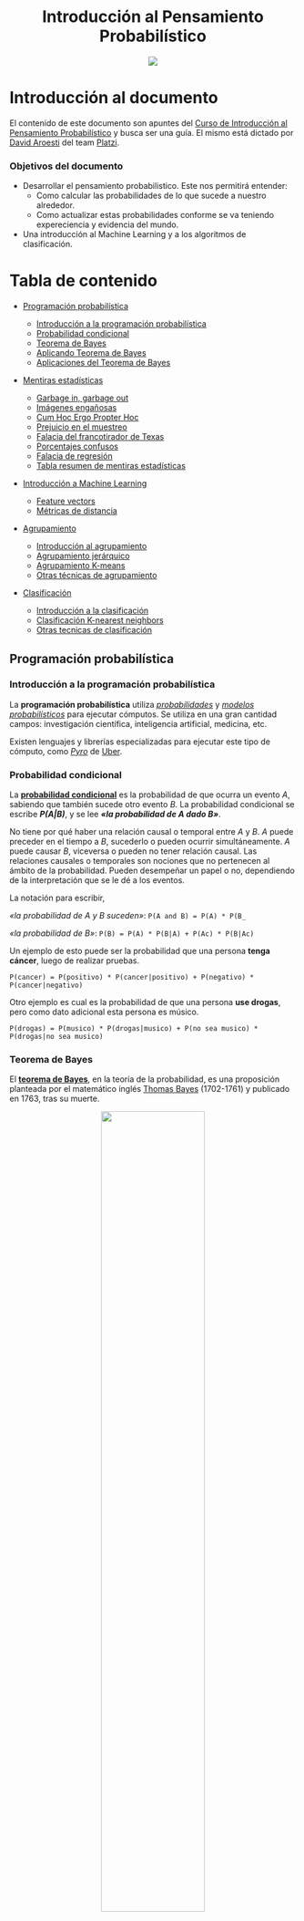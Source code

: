 <div align="center">
  <h1>Introducción al Pensamiento Probabilístico
</h1>
</div>

<div align="center"> 
  <img src="readme_img/introduccion-pensamiento-probabilistico.png" width="">
</div>

# Introducción al documento

El contenido de este documento son apuntes del [Curso de Introducción al Pensamiento Probabilístico](https://platzi.com/clases/probabilistica/) y busca ser una guía. El mismo está dictado por [David Aroesti](https://github.com/jdaroesti) del team [Platzi](https://platzi.com).

### Objetivos del documento
- Desarrollar el pensamiento probabilistico. Este nos permitirá entender:
    - Como calcular las probabilidades de lo que sucede a nuestro alrededor.
    - Como actualizar estas probabilidades conforme se va teniendo expereciencia y evidencia del mundo.
- Una introducción al Machine Learning y a los algoritmos de clasificación.

# Tabla de contenido
- [Programación probabilística](#Programación-probabilística)
    - [Introducción a la programación probabilística](#Introducción-a-la-programación-probabilística)
    - [Probabilidad condicional](#Probabilidad-condicional)
    - [Teorema de Bayes](#Teorema-de-Bayes)
    - [Aplicando Teorema de Bayes](#Aplicando-Teorema-de-Bayes)
    - [Aplicaciones del Teorema de Bayes](#Aplicaciones-del-Teorema-de-Bayes)
- [Mentiras estadísticas](#Mentiras-estadísticas)
    - [Garbage in, garbage out](#Garbage-in,-garbage-out)
    - [Imágenes engañosas](#Imágenes-engañosas)
    - [Cum Hoc Ergo Propter Hoc](#Cum-Hoc-Ergo-Propter-Hoc)
    - [Prejuicio en el muestreo](#Prejuicio-en-el-muestreo)
    - [Falacia del francotirador de Texas](#Falacia-del-francotirador-de-Texas)
    - [Porcentajes confusos](#Porcentajes-confusos)
    - [Falacia de regresión](#Falacia-de-regresión)
    - [Tabla resumen de mentiras estadísticas](#Tabla-resumen-de-mentiras-estadísticas)

- [Introducción a Machine Learning](#Introducción-a-Machine-Learning)
    - [Feature vectors](#Feature-vectors)
    - [Métricas de distancia](#Métricas-de-distancia)
- [Agrupamiento](#Agrupamiento)
    - [Introducción al agrupamiento](#Introducción-al-agrupamiento)
    - [Agrupamiento jerárquico](#Agrupamiento-jerárquico)
    - [Agrupamiento K-means](#Agrupamiento-K-means)
    - [Otras técnicas de agrupamiento](#Otras-técnicas-de-agrupamiento)
- [Clasificación](#Clasificación)
    - [Introducción a la clasificación](#Introducción-a-la-clasificación)
    - [Clasificación K-nearest neighbors](#Clasificación-K-nearest-neighbors)
    - [Otras tecnicas de clasificación](#Otras-tecnicas-de-clasificación)


## Programación probabilística
### Introducción a la programación probabilística

La **programación probabilística** utiliza [_probabilidades_](https://es.wikipedia.org/wiki/Teor%C3%ADa_de_la_probabilidad) y [_modelos probabilísticos_](https://es.wikipedia.org/wiki/Modelo_probabil%C3%ADstico) para ejecutar cómputos. Se utiliza en una gran cantidad campos: investigación científica, inteligencia artificial, medicina, etc.

Existen lenguajes y librerías especializadas para ejecutar este tipo de cómputo, como [_Pyro_](https://pyro.ai/) de [Uber](https://www.uber.com/ar/en/).

### Probabilidad condicional

La [**probabilidad condicional**](https://es.wikipedia.org/wiki/Probabilidad_condicionada) es la probabilidad de que ocurra un evento _A_, sabiendo que también sucede otro evento _B_. La probabilidad condicional se escribe **_P(A|B)_**, y se lee **_«la probabilidad de A dado B»_**.

No tiene por qué haber una relación causal o temporal entre _A_ y _B_. _A_ puede preceder en el tiempo a _B_, sucederlo o pueden ocurrir simultáneamente. _A_ puede causar _B_, viceversa o pueden no tener relación causal. Las relaciones causales o temporales son nociones que no pertenecen al ámbito de la probabilidad. Pueden desempeñar un papel o no, dependiendo de la interpretación que se le dé a los eventos.

La notación para escribir,

_«la probabilidad de A y B suceden»_: `P(A and B) = P(A) * P(B_` 

_«la probabilidad de B»_: `P(B) = P(A) * P(B|A) + P(Ac) * P(B|Ac)`

Un ejemplo de esto puede ser la probabilidad que una persona **tenga cáncer**, luego de realizar pruebas.

`P(cancer) = P(positivo) * P(cancer|positivo) + P(negativo) * P(cancer|negativo)`

Otro ejemplo es cual es la probabilidad de que una persona **use drogas**, pero como dato adicional esta persona es músico.

`P(drogas) = P(musico) * P(drogas|musico) + P(no sea musico) * P(drogas|no sea musico)`

### Teorema de Bayes

El [**teorema de Bayes**](https://es.wikipedia.org/wiki/Teorema_de_Bayes), en la teoría de la probabilidad, es una proposición planteada por el matemático inglés [Thomas Bayes](https://es.wikipedia.org/wiki/Thomas_Bayes) (1702-1761)​ y publicado en 1763, tras su muerte.
<br>
<div align="center">
    <img src="readme_img/Thomas_Bayes.gif" height="60%">
</div>
<br>

Este expresa que la probabilidad condicional de un evento aleatorio _A_ dado _B_ en términos de la distribución de probabilidad condicional del evento _B_ dado _A_ y la distribución de probabilidad marginal de solo _A_.

En términos más generales y menos matemáticos, el teorema de Bayes es de enorme relevancia puesto que vincula la probabilidad de _A_ dado _B_ con la probabilidad de _B_ dado _A_. 

Por ejemplo, sabiendo la probabilidad de tener un dolor de cabeza dado que se tiene gripe, se podría saber (si se tiene algún dato más), la probabilidad de tener gripe si se tiene un dolor de cabeza. Muestra este sencillo ejemplo la alta relevancia del teorema en cuestión para la ciencia en todas sus ramas, puesto que tiene vinculación íntima con la comprensión de la probabilidad de aspectos causales dados los efectos observados.

> Sea <img src="readme_img/conjunto-a1-an.svg" height="15"> un conjunto de sucesos mutuamente excluyentes y exhaustivos, y tales que la probabilidad de cada uno de ellos es distinta de cero (0). Sea B un suceso cualquiera del que se conocen las probabilidades condicionales <img src="readme_img/pba.svg" height="15">. Entonces, la probabilidad <img src="readme_img/pab.svg" height="15"> viene dada por la expresión:
> <br>
> <div align="center">
>     <img src="readme_img/bayes.svg" height="60">
> </div>
> <br>
> 
> donde:
> - <img src="readme_img/pai.svg" height="15"> son las probabilidades a priori,
> - <img src="readme_img/pba.svg" height="15"> es la probabilidad de <img src="readme_img/B.svg" height="12"> en la hipótesis <img src="readme_img/Ai.svg" height="15">,
> - <img src="readme_img/pab.svg" height="15"> son las probabilidades a posteriori.


> Como sabemos que <img src="readme_img/pb.svg" height="15"> podemos reemplazarlo en la ecuación y nos quedaría:
> <br>
> <div align="center">
>     <img src="readme_img/bayes-expandido.svg" height="60">
> </div>
> <br>

#### Entendiendo teorema de bayes

En el siguiente enlace hay una excelente explicación animada del [Teorema de Bayes en 3Blue1Brown](https://www.youtube.com/watch?v=HZGCoVF3YvM&t).

En las sigueints imagenes se puede ver el Teorema de Bayes y una representación visual del mismo. 

<br>
<div align="center">
    <img src="readme_img/bayes-3b1b.png" height="">
</div>
<div align="center">
    <img src="readme_img/geometria-bayes.png" height="">
</div>
<br>

Analicemos la gráfica 
- _P(H) = 13%_. **Probabilidad a priori** (Hipotesis)
- _P(E|H) = 35%_ (El 35% de P(H)). Probabilidad del Evento **E** dada la probabilidad de la Hipotesis **H**.
- _P(¬H) = 100% - 13%_. Probabilidad de que no ocurra la Hipotesis. 
- P(E|¬H) = 13% (El 13% de P(¬H)). Probabilidad del Evento **E** dada la probabilidad de la Hipotesis no ocurra **¬H**.
- _P(H|E) = 28%_. **Probabilidad a posteriori**. Probabilidad de la Hipotesis **H** dada la probabilidad de que ocurra el Evento **E**  .

_P(H|E) = P(H) * P(E|H) / (P(H) * P(E|H) + P(¬H) * P(E|¬H))_ = (0,13×0,35)÷(0,13×0,35 + (1−0,13)×0,13)

En el siguiente enlace se puede aplicar lo anterior descripto y jugar con diferentes probabilidades del [Teorema de Bayes de forma gráfica](https://www.skobelevs.ie/BayesTheorem/).

### Aplicando Teorema de Bayes

En el siguiente ejercicio se analizará los síntomas que alguien tiene antes de presentarse al médico y poder determinar cual es la probabilidad de que tenga cierta enfermedad. En este caso, la enfermedad será cancer. 

<br>
<div align="center">
    <img src="readme_img/datos-sintomas-cancer.png" height="">
</div>
<br>

Analizando variables:
- **H**ipótesis = Tener cancer. 
    - _P(H) = 1 / 100 000 = 0,00001 = 0,001%_
- **E**videncia = Presentar síntomas.
- ¬**H**ipótesis = No tener cancer. 
    - _P(¬H) = 1 - P(H)= 0,99999 = 99,999%_
- P(E|H) = Probabilidades de presentar síntomas dado que tenga cancer.
    - _P(E|H) = 1 = 100%_
- P(E|¬H) = Probabilidades presentar síntomas dado que no tenga cancer.
    - _P(E|¬H) = 10 / 99999 = 0,000100001 = 0,0100001%_

[Script](https://github.com/francomanca93/Escuela-DataScience/blob/master/introduccion-al-pensamiento-probabilistico/scripts/sintomas.py) que cálcula el teorema de bayes.

```py
def calcular_bayes(priori_H, prob_E_dado_H, prob_E):
    '''Teorema de Bayes.
    
    Variables de entrada:
    - priori_H = probabidad de la hipótesis
    - prob_E_dado_H = probabidad de la evidencia dada la hipótesis
    - prob_E = probabilidad de la evidencia

    return (priori_H * prob_E_dado_H) / prob_E
    '''
    return (priori_H * prob_E_dado_H) / prob_E

def prob_E(priori_H, prob_E_dado_H, prob_E_no_dado_H):
    '''Función que regresa la probabilidad de la evidencia.

    Variables de entrada:
    - priori_H = probabidad de la hipótesis
    - prob_E_dado_H = probabidad de la evidencia dada la hipótesis
    - prob_E_no_dado_H = probabilidad de la evidencia no dada la hipótesis

    return (priori_H * prob_E_dado_H) + (no_priori_H * prob_E_no_dado_H)
    '''
    no_priori_H = 1 - priori_H
    return (priori_H * prob_E_dado_H) + (no_priori_H * prob_E_no_dado_H)


if __name__ == '__main__':
    prob_cancer = 1 / 100000
    prob_sintoma_dado_cancer = 1
    prob_sintoma_dado_no_cancer = 10 / 99999
    prob_no_cancer = 1 - prob_cancer

    prob_sintoma = prob_E(prob_cancer, prob_sintoma_dado_cancer, prob_sintoma_dado_no_cancer)
    prob_cancer_dado_sintoma = calcular_bayes(prob_cancer, prob_sintoma_dado_cancer, prob_sintoma)

    print(prob_cancer_dado_sintoma)
```

Salida:
```
0.09090909090909091
```

### Aplicaciones del Teorema de Bayes

El Teorema de Bayes es uno de los mecanismos matemáticos más importantes en la actualidad. A grandes rasgos, nos permite medir nuestra certidumbre con respecto a un suceso tomando en cuenta nuestro conocimiento previo y la evidencia que tenemos a nuestra disposición. El Teorema de Bayes permea en tu vida diaria, desde descubrimientos científicos hasta coches autónomos, el Teorema de Bayes es el motor conceptual que alimenta mucho de nuestro mundo moderno.
​

En esta lectura me gustaría darte ejemplos de cómo se utiliza en la vida moderna para que puedas comenzar a implementarlo en tus proyectos, análisis y hasta en
tu vida personal.

#### Turing y el código enigma de los Nazis

​
Casi todos sabemos que [Alan Turing](https://es.wikipedia.org/wiki/Alan_Turing) es uno de los padres del cómputo moderno; pocos saben que fue gracias a él que los aliados pudieron tener una ventaja decisiva cuando Turing logró descifrar el código enigma que encriptaba todas las comunicaciones nazis; pero aún menos saben que para romper este código utilizó el Teorema de Bayes.

<br>
<div align="center">
    <img src="readme_img/alan-turing.jpg" height="300">
    <p><b>Alan Turing</b></p>
</div>
<br>

Lo que hizo Turing fue aplicar el Teorema para descifrar un segmento de un mensaje, calcular las probabilidades iniciales y actualizar las probabilidades
de que el mensaje era correcto cuando nueva evidencia (pistas) era presentada.

#### Finanzas

Una de las decisiones más difíciles cuando estás manejando un portafolio de inversión es determinar si un instrumento financiero (acciones, valores, bonos, etc.) se va a apreciar en el futuro y por cuánto, o si, por el contrario se debe vender el instrumento. Los portafolios managers más exitosos utilizan el Teorema de Bayes para analizar sus portafolios.
​

En pocas palabras, puedes determinar las probabilidades iniciales basándote en el rendimiento previo de tu portafolio o en el rendimiento de toda la bolsa y
luego añadir evidencia (estados financieros, proyecciones del mercado, etc.) para tener una mayor confianza en las decisiones de venta o compra.

#### Derecho

El Derecho es uno de los campos más fértiles para aplicar pensamiento bayesiano. Cuando un abogado quiere defender a su cliente, puede comenzar a evaluar una probabilidad de ganar (basada en su experiencia previa, o en estadísticas sobre el número de juicios y condenados con respecto del tema legal que competa) y actualiza su probabilidad conforme vayan sucediendo los eventos del proceso jurisdiccional.
​

Cada nueva notificación, cada prueba y evidencia que encuentre, etc. sirve para actualizar la confianza del abogado.

#### Inteligencia artificial

El Teorema de Bayes es central en el desarrollo de sistemas modernos de inteligencia artificial. Cuando un coche autónomo se encuentra navegando en las calles, tiene que identificar todos los objetos que se encuentran en su “campo de visión” y determinar cuál es la probabilidad de tener una colisión. Esta probabilidad se actualiza con cada movimiento de cada objeto y con el propio movimiento del vehículo autónomo. Esta constante actualización de probabilidades es lo que permite que los vehículos autónomos tomen decisiones
acertadas que eviten accidentes.
​

En esta rama existen muchos ejemplos como para cubrirlos todos, pero quiero por lo menos mencionar algunos casos de uso: 
- filtros de spam.
- reconocimiento de voz.
- motores de búsqueda.
- análisis de riesgo crediticio
- ofertas automáticas, 
- y un largo etcétera.
​

## Mentiras estadísticas

Aunque nuestro software este bien estructurado, hay veces que el mismo puede arrojarnos errores, estos errores son como un tercer nivel de bugs, donde podemos identicar a 3:
1. **Error de Sintaxis**. Error tradicional.
2. **Error de Lógica**. Bugs mas complejos.
3. **Error en el diseño del software**. Esto se debe por la forma en la que pensamos y llegamos a conclusiones. Bugs que no están en el programa en sí. Son los más difíciles de encontrar.  

En esta sección veremos diferentes errores de pensamientos que nos podemos encontrar y que debemos aprender a detectar cuando estemos frente a uno. 

### Garbage in, garbage out
La calidad de nuestros datos es igual de fundamental que la precisión de nuestros cómputos. Cuando los datos son errados, aunque tengamos un cómputo excelente nuestro resultado serán erróneos.

En pocas palabras: con datos errados las conclusiones serán erradas.

### Imágenes engañosas

Las visualizaciones son muy importantes para entender un conjunto de datos. Errores que pueden confundir o manipular y llegar a conclusiones erroneas cuando analizamos gráficas pueden ser: 
- **Variación de escalas.** Cuando se juega con la escala se puede llegar a conclusiones incorrectas.
- **Sin Etiquetas.** Si no hay etiquetas, no se puede llegar a una conclusión. 
- **Sin escalas.** Si no hay escalas, no podemos comparar. 

**Nunca se debe confiar en una gráfica sin escalas o etiquetas.**

### Cum Hoc Ergo Propter Hoc

[Cum Hoc Ergo Propter Hoc](https://es.wikipedia.org/wiki/Cum_hoc_ergo_propter_hoc) significa _Después de esto, eso_; ó _entonces a consecuencia de esto, eso_. 

Esto es una falacia (es decir, un argumento que parece válido, pero que no lo es) que se comete al inferir que dos o más eventos están conectados causalmente porque se dan juntos.

La falacia consiste en inferir que existe una relación causal entre dos o más eventos por haberse observado una correlación estadística entre ellos. Esta falacia muchas veces se refuta mediante la frase **correlación no implica causalidad**. 

Dos variables están positivamente correlacionadas cuando se mueven en la misma dirección y negativamente correlacionadas cuando se mueven en direcciones opuestas. Esta correlación no implica causalidad.

Puede existir variables escondidas que generen la correlación.

Analizando la falacia: 
> En general, la falacia reside en que, dados dos eventos A y B, al descubrir una correlación estadística entre ambos, es un error inferir que A causa B sin antes considerar la validez de al menos una de las siguientes cuatro posibilidades:
> - Que B sea la causa de A.
> - Que haya un tercer factor desconocido que sea realmente la causa de la relación entre A y B.
> - Que la relación sea tan compleja y numerosa que los hechos sean simples coincidencias.
> - Que B sea la causa de A y al mismo tiempo A sea la de B, es decir, que estén de acuerdo, que sea una relación sinérgica o simbiótica donde la unión cataliza los efectos que se observan.

### Prejuicio en el muestreo

Para que un [muestra estadística](https://es.wikipedia.org/wiki/Muestra_estad%C3%ADstica) pueda servir como base para la inferencia estadística tiene que ser aleatorio y representativo.

Una muestra representativa es una pequeña cantidad ___algo___ que refleja, con la mayor precisión posible, a un grupo más grande. 

El prejuicio en el muestreo elimina la representatividad de las muestras.

A veces conseguir muestras es difícil, por lo que se utiliza a la población de más fácil acceso (ejemplo: en caso estudios universitarios), esto se debe evitar si queremos que nuestra sea representativa.

### Falacia del francotirador de Texas

[Falacia del francotirador](https://es.wikipedia.org/wiki/Falacia_del_francotirador) Esta falacia lógica se da cuando no se toma la aleatoriedad en consideración, es decir, donde la información que no tiene relación alguna es interpretada, manipulada o maquillada hasta que ésta parezca tener un sentido. También sucede cuando uno se enfoca en las similitudes e ignora las diferencias.

El nombre viene de un tirador que disparó aleatoriamente varios tiros a un granero y después pintó una diana centrada en cada uno de los tiros para autoproclamarse francotirador. 

Cuando fallamos al tener una hipótesis antes de recolectar datos estamos en alto riesgo de caer en esta falacia (muy común en Data Science).

### Porcentajes confusos

Cuando no sabemos la cuenta total de donde se obtiene un porcentaje tenemos el riesgo de concluir falsos resultados. 

Los porcentajes son una medida **RELATIVA**, significa que varían en **RELACIÓN** a el dato que estemos tomando.

Por eso **siempre** es importante ver el contexto ya que los porcentajes, en vacio, no significan mucho o básicamente nada.

### Falacia de regresión

La [falacia de la regresión](https://es.wikipedia.org/wiki/Falacia_de_la_regresi%C3%B3n) o falacia del retroceso es una falacia en la que se asume una causa donde no existe.

Muchos eventos fluctúan naturalmente, por ejemplo, la temperatura promedio de una ciudad, el rendimiento de un atleta, los rendimientos de un portafolio de inversión, etc.

Antes de continuar cabe destacar que es la [regresión a la media](https://es.wikipedia.org/wiki/Regresi%C3%B3n_a_la_media). Este es el fenómeno en el que si una **variable es extrema** en su primera medición, tenderá a estar más cerca de la media en su segunda medición y, paradójicamente, si es extrema en su segunda medición, tenderá a haber estado más cerca de la media en su primera.

Ahora, hay que tener en cuenta que cuando algo fluctúa y se aplican medidas correctivas se puede creer que existe un vínculo de causalidad en lugar de una regresión a la media.

### Tabla resumen de mentiras estadísticas

| Conceptos | Definiciones |
| --------- | ------------ |
| Garbage in, garbage out | Si le insertas datos basuras, recibirás resultados basuras. |
| Imágenes engañosas | Conclusiones incorrectas, escalas que no tienen sentido, o falta de etiqueta en un gráfico. |
| Cum Hoc Ergo Propter Hoc | Error de asignar causalidad cuando sólo existe correlación. |
| Prejucios en el muestreo | Muestra no aleatoria o no representativa |
| Falacia del francotirador de texas | No tomar la aleatoriedad en consideración de nuestro pensamiento. Enfocarse en las similitudes e ignorar las diferencias. |
| Porcentajes confusos | Falta de información respecto al contexto o la fuente de los datos. |
| Falacia de regresión | Pensar que existe un vínculo de causalidad cuando en realidad se trata de regresión a la media. |

## Introducción a Machine Learning

El [Machine Learning](https://es.wikipedia.org/wiki/Aprendizaje_autom%C3%A1tico) es el subcampo de las ciencias de la computación y una rama de la inteligencia artificial. Se define como:

> "Es el campo de estudio que le da a las computadoras la habilidad de aprender sin ser explícitamente programadas." - Arthur Samuel, 1959.

- Machine learning se utiliza cuando:
    - Programar un algoritmo es imposible. 
    - El problema es muy complejo o no se conocen altoritmos para resolverlo.
    - Ayuda a los humanos a entender patrones (data mining).

[Principales hitos en la historia de la inteligencia artificial](https://ecosistemahuawei.xataka.com/principales-hitos-historia-inteligencia-artificial/).

Excelente video del canal de [DotCSV](https://www.youtube.com/channel/UCy5znSnfMsDwaLlROnZ7Qbg) donde hace un [mapa conceptual de que es el Machine Learning, Deep Learning e Inteligencia Artificial.](https://youtu.be/KytW151dpqU?list=PL-Ogd76BhmcDxef4liOGXGXLL-4h65bs4) 

- Los tipos de algoritmos de Machine Learning pueden ser: 
    - [**Aprendizaje supervisado.**](https://es.wikipedia.org/wiki/Aprendizaje_supervisado) El algoritmo produce una función que establece una correspondencia entre las entradas y las salidas deseadas del sistema.
    - [**Aprendizaje No supervisado.**](https://es.wikipedia.org/wiki/Aprendizaje_no_supervisado) Todo el proceso de modelado se lleva a cabo sobre un conjunto de ejemplos formado tan sólo por entradas al sistema. No se tiene información sobre las categorías de esos ejemplos.
    - [**Aprendizaje por refuerzo**](https://es.wikipedia.org/wiki/Aprendizaje_por_refuerzo). El algoritmo aprende observando el mundo que le rodea. Su información de entrada es el feedback o retroalimentación que obtiene del mundo exterior como respuesta a sus acciones. Por lo tanto, el sistema aprende a base de ensayo-error.

En este video de DotCSV sobre los [tipos de algoritmos de Machine Learning](https://youtu.be/oT3arRRB2Cw?list=PL-Ogd76BhmcDxef4liOGXGXLL-4h65bs4) se puede ver canceptualmente mas en profundidad.

- Batch vs online learning.
    - Batch learning: El módelo se genera una sola vez y se aplica.
    - Online learning: Se genera el modelo y se va actualizando constantemente conforme entran datos.

### Feature vectors
### Métricas de distancia

## Agrupamiento
### Introducción al agrupamiento
### Agrupamiento jerárquico
### Agrupamiento K-means
### Otras técnicas de agrupamiento

## Clasificación
### Introducción a la clasificación
### Clasificación K-nearest neighbors
### Otras tecnicas de clasificación